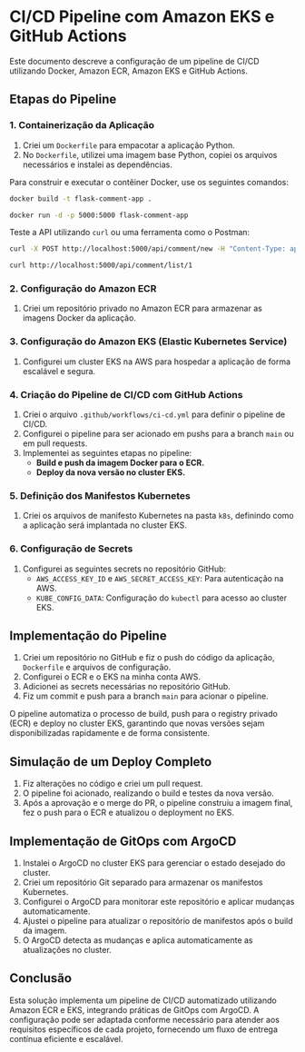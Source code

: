 # CI/CD Pipeline com Amazon EKS e GitHub Actions

Este documento descreve a configuração de um pipeline de CI/CD utilizando Docker, Amazon ECR, Amazon EKS e GitHub Actions.

## Etapas do Pipeline

### 1. Containerização da Aplicação

1. Criei um `Dockerfile` para empacotar a aplicação Python.
2. No `Dockerfile`, utilizei uma imagem base Python, copiei os arquivos necessários e instalei as dependências.

Para construir e executar o contêiner Docker, use os seguintes comandos:

```sh
docker build -t flask-comment-app .
```

```sh
docker run -d -p 5000:5000 flask-comment-app
```

Teste a API utilizando `curl` ou uma ferramenta como o Postman:

```sh
curl -X POST http://localhost:5000/api/comment/new -H "Content-Type: application/json" -d '{"email": "user@example.com", "comment": "Great post!", "content_id": 1}'
```

```sh
curl http://localhost:5000/api/comment/list/1
```

### 2. Configuração do Amazon ECR

1. Criei um repositório privado no Amazon ECR para armazenar as imagens Docker da aplicação.

### 3. Configuração do Amazon EKS (Elastic Kubernetes Service)

1. Configurei um cluster EKS na AWS para hospedar a aplicação de forma escalável e segura.

### 4. Criação do Pipeline de CI/CD com GitHub Actions

1. Criei o arquivo `.github/workflows/ci-cd.yml` para definir o pipeline de CI/CD.
2. Configurei o pipeline para ser acionado em pushs para a branch `main` ou em pull requests.
3. Implementei as seguintes etapas no pipeline:
   - **Build e push da imagem Docker para o ECR.**
   - **Deploy da nova versão no cluster EKS.**

### 5. Definição dos Manifestos Kubernetes

1. Criei os arquivos de manifesto Kubernetes na pasta `k8s`, definindo como a aplicação será implantada no cluster EKS.

### 6. Configuração de Secrets

1. Configurei as seguintes secrets no repositório GitHub:
   - `AWS_ACCESS_KEY_ID` e `AWS_SECRET_ACCESS_KEY`: Para autenticação na AWS.
   - `KUBE_CONFIG_DATA`: Configuração do `kubectl` para acesso ao cluster EKS.

## Implementação do Pipeline

1. Criei um repositório no GitHub e fiz o push do código da aplicação, `Dockerfile` e arquivos de configuração.
2. Configurei o ECR e o EKS na minha conta AWS.
3. Adicionei as secrets necessárias no repositório GitHub.
4. Fiz um commit e push para a branch `main` para acionar o pipeline.

O pipeline automatiza o processo de build, push para o registry privado (ECR) e deploy no cluster EKS, garantindo que novas versões sejam disponibilizadas rapidamente e de forma consistente.

## Simulação de um Deploy Completo

1. Fiz alterações no código e criei um pull request.
2. O pipeline foi acionado, realizando o build e testes da nova versão.
3. Após a aprovação e o merge do PR, o pipeline construiu a imagem final, fez o push para o ECR e atualizou o deployment no EKS.

## Implementação de GitOps com ArgoCD

1. Instalei o ArgoCD no cluster EKS para gerenciar o estado desejado do cluster.
2. Criei um repositório Git separado para armazenar os manifestos Kubernetes.
3. Configurei o ArgoCD para monitorar este repositório e aplicar mudanças automaticamente.
4. Ajustei o pipeline para atualizar o repositório de manifestos após o build da imagem.
5. O ArgoCD detecta as mudanças e aplica automaticamente as atualizações no cluster.

## Conclusão

Esta solução implementa um pipeline de CI/CD automatizado utilizando Amazon ECR e EKS, integrando práticas de GitOps com ArgoCD. A configuração pode ser adaptada conforme necessário para atender aos requisitos específicos de cada projeto, fornecendo um fluxo de entrega contínua eficiente e escalável.
